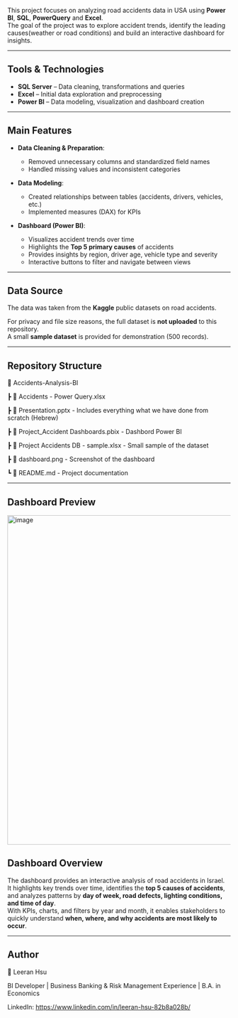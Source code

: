 This project focuses on analyzing road accidents data in USA using **Power BI**, **SQL**, **PowerQuery** and **Excel**.  
The goal of the project was to explore accident trends, identify the leading causes(weather or road conditions) and build an interactive dashboard for insights.

---

## Tools & Technologies
- **SQL Server** – Data cleaning, transformations and queries  
- **Excel** – Initial data exploration and preprocessing  
- **Power BI** – Data modeling, visualization and dashboard creation  

---

## Main Features
- **Data Cleaning & Preparation**:  
  - Removed unnecessary columns and standardized field names  
  - Handled missing values and inconsistent categories  

- **Data Modeling**:  
  - Created relationships between tables (accidents, drivers, vehicles, etc.)  
  - Implemented measures (DAX) for KPIs  

- **Dashboard (Power BI)**:  
  - Visualizes accident trends over time  
  - Highlights the **Top 5 primary causes** of accidents  
  - Provides insights by region, driver age, vehicle type and severity  
  - Interactive buttons to filter and navigate between views  

---

## Data Source
The data was taken from the **Kaggle** public datasets on road accidents.  

For privacy and file size reasons, the full dataset is **not uploaded** to this repository.  
A small **sample dataset** is provided for demonstration (500 records).

---

## Repository Structure
📂 Accidents-Analysis-BI

┣ 📜 Accidents - Power Query.xlsx

┣ 📜 Presentation.pptx - Includes everything what we have done from scratch (Hebrew)

┣ 📜 Project_Accident Dashboards.pbix - Dashbord Power BI

┣ 📜 Project Accidents DB - sample.xlsx - Small sample of the dataset

┣ 📸 dashboard.png - Screenshot of the dashboard

┗ 📜 README.md - Project documentation

---

## Dashboard Preview
<img width="1325" height="742" alt="image" src="https://github.com/user-attachments/assets/7f1dbc44-35b8-479c-9aad-46bbbcc12652" />

## Dashboard Overview
The dashboard provides an interactive analysis of road accidents in Israel.  
It highlights key trends over time, identifies the **top 5 causes of accidents**, and analyzes patterns by **day of week, road defects, lighting conditions, and time of day**.  
With KPIs, charts, and filters by year and month, it enables stakeholders to quickly understand **when, where, and why accidents are most likely to occur**.

---

## Author
👤 Leeran Hsu

BI Developer | Business Banking & Risk Management Experience | B.A. in Economics

LinkedIn: https://www.linkedin.com/in/leeran-hsu-82b8a028b/
